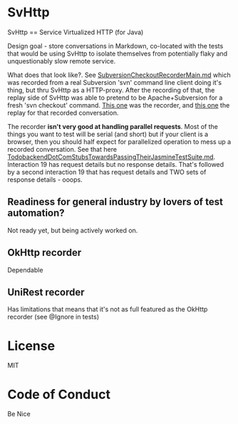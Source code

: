 # SvHttp

SvHttp == Service Virtualized HTTP (for Java)

Design goal - store conversations in Markdown, co-located with the tests that would be using SvHttp 
to isolate themselves from potentially flaky and unquestionably slow remote service.

What does that look like?. See [SubversionCheckoutRecorderMain.md](https://github.com/paul-hammant/svhttp/blob/master/src/test/resources/SubversionCheckoutRecorderMain.md) which was
recorded from a real Subversion 'svn' command line client doing it's thing, but thru SvHttp as a HTTP-proxy. After 
the recording of that, the replay side of SvHttp was able to pretend to be Apache+Subversion for a fresh 'svn checkout' 
command. [This one](https://github.com/paul-hammant/svhttp/blob/master/src/test/java/com/paulhammant/svhttp/SubversionCheckoutRecorderTest.java) 
was the recorder, and [this one](https://github.com/paul-hammant/svhttp/blob/master/src/test/java/com/paulhammant/svhttp/SubversionCheckoutReplayTest.java) 
the replay for that recorded conversation.

The recorder **isn't very good at handling parallel requests**. Most of the things you want to test will be serial (and 
short) but if your client is a browser, then you should half expect for parallelized operation to mess up a 
recorded conversation. See that here [TodobackendDotComStubsTowardsPassingTheirJasmineTestSuite.md](https://github.com/paul-hammant/svhttp/blob/master/src/test/resources/TodobackendDotComStubsTowardsPassingTheirJasmineTestSuite.md). 
Interaction 19 has request details but no response details. That's followed by a second interaction 19 that has request details
and TWO sets of response details - ooops.

## Readiness for general industry by lovers of test automation?

Not ready yet, but being actively worked on.

## OkHttp recorder

Dependable

## UniRest recorder

Has limitations that means that it's not as full featured as the OkHttp recorder (see @Ignore in tests)

# License

MIT

# Code of Conduct

Be Nice